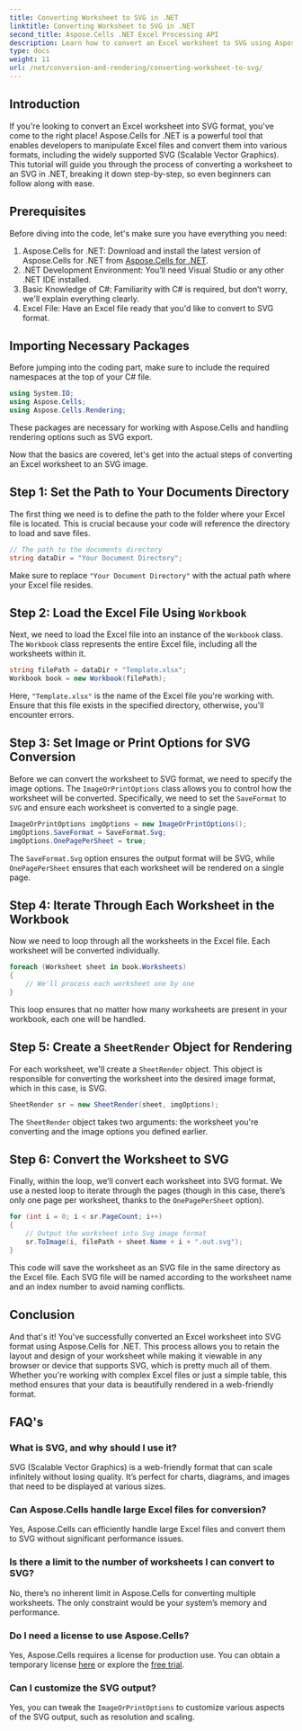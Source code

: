 ```yaml
---
title: Converting Worksheet to SVG in .NET
linktitle: Converting Worksheet to SVG in .NET
second_title: Aspose.Cells .NET Excel Processing API
description: Learn how to convert an Excel worksheet to SVG using Aspose.Cells for .NET with this step-by-step guide. Perfect for .NET developers looking to render Excel to SVG.
type: docs
weight: 11
url: /net/conversion-and-rendering/converting-worksheet-to-svg/
---
```

## Introduction

If you're looking to convert an Excel worksheet into SVG format, you've come to the right place! Aspose.Cells for .NET is a powerful tool that enables developers to manipulate Excel files and convert them into various formats, including the widely supported SVG (Scalable Vector Graphics). This tutorial will guide you through the process of converting a worksheet to an SVG in .NET, breaking it down step-by-step, so even beginners can follow along with ease.

## Prerequisites

Before diving into the code, let's make sure you have everything you need:

1. Aspose.Cells for .NET: Download and install the latest version of Aspose.Cells for .NET from [Aspose.Cells for .NET](https://releases.aspose.com/cells/net/).
2. .NET Development Environment: You’ll need Visual Studio or any other .NET IDE installed.
3. Basic Knowledge of C#: Familiarity with C# is required, but don’t worry, we'll explain everything clearly.
4. Excel File: Have an Excel file ready that you'd like to convert to SVG format.

## Importing Necessary Packages

Before jumping into the coding part, make sure to include the required namespaces at the top of your C# file.

```csharp
using System.IO;
using Aspose.Cells;
using Aspose.Cells.Rendering;
```

These packages are necessary for working with Aspose.Cells and handling rendering options such as SVG export.

Now that the basics are covered, let's get into the actual steps of converting an Excel worksheet to an SVG image.

## Step 1: Set the Path to Your Documents Directory

The first thing we need is to define the path to the folder where your Excel file is located. This is crucial because your code will reference the directory to load and save files.

```csharp
// The path to the documents directory
string dataDir = "Your Document Directory";
```

Make sure to replace `"Your Document Directory"` with the actual path where your Excel file resides.

## Step 2: Load the Excel File Using `Workbook`

Next, we need to load the Excel file into an instance of the `Workbook` class. The `Workbook` class represents the entire Excel file, including all the worksheets within it.

```csharp
string filePath = dataDir + "Template.xlsx";
Workbook book = new Workbook(filePath);
```

Here, `"Template.xlsx"` is the name of the Excel file you're working with. Ensure that this file exists in the specified directory, otherwise, you'll encounter errors.

## Step 3: Set Image or Print Options for SVG Conversion

Before we can convert the worksheet to SVG format, we need to specify the image options. The `ImageOrPrintOptions` class allows you to control how the worksheet will be converted. Specifically, we need to set the `SaveFormat` to `SVG` and ensure each worksheet is converted to a single page.

```csharp
ImageOrPrintOptions imgOptions = new ImageOrPrintOptions();
imgOptions.SaveFormat = SaveFormat.Svg;
imgOptions.OnePagePerSheet = true;
```

The `SaveFormat.Svg` option ensures the output format will be SVG, while `OnePagePerSheet` ensures that each worksheet will be rendered on a single page.

## Step 4: Iterate Through Each Worksheet in the Workbook

Now we need to loop through all the worksheets in the Excel file. Each worksheet will be converted individually.

```csharp
foreach (Worksheet sheet in book.Worksheets)
{
    // We'll process each worksheet one by one
}
```

This loop ensures that no matter how many worksheets are present in your workbook, each one will be handled.

## Step 5: Create a `SheetRender` Object for Rendering

For each worksheet, we'll create a `SheetRender` object. This object is responsible for converting the worksheet into the desired image format, which in this case, is SVG.

```csharp
SheetRender sr = new SheetRender(sheet, imgOptions);
```

The `SheetRender` object takes two arguments: the worksheet you're converting and the image options you defined earlier.

## Step 6: Convert the Worksheet to SVG

Finally, within the loop, we’ll convert each worksheet into SVG format. We use a nested loop to iterate through the pages (though in this case, there’s only one page per worksheet, thanks to the `OnePagePerSheet` option).

```csharp
for (int i = 0; i < sr.PageCount; i++)
{
    // Output the worksheet into Svg image format
    sr.ToImage(i, filePath + sheet.Name + i + ".out.svg");
}
```

This code will save the worksheet as an SVG file in the same directory as the Excel file. Each SVG file will be named according to the worksheet name and an index number to avoid naming conflicts.

## Conclusion

And that's it! You've successfully converted an Excel worksheet into SVG format using Aspose.Cells for .NET. This process allows you to retain the layout and design of your worksheet while making it viewable in any browser or device that supports SVG, which is pretty much all of them. Whether you're working with complex Excel files or just a simple table, this method ensures that your data is beautifully rendered in a web-friendly format.

## FAQ's

### What is SVG, and why should I use it?
SVG (Scalable Vector Graphics) is a web-friendly format that can scale infinitely without losing quality. It’s perfect for charts, diagrams, and images that need to be displayed at various sizes.

### Can Aspose.Cells handle large Excel files for conversion?
Yes, Aspose.Cells can efficiently handle large Excel files and convert them to SVG without significant performance issues.

### Is there a limit to the number of worksheets I can convert to SVG?
No, there’s no inherent limit in Aspose.Cells for converting multiple worksheets. The only constraint would be your system’s memory and performance.

### Do I need a license to use Aspose.Cells?
Yes, Aspose.Cells requires a license for production use. You can obtain a temporary license [here](https://purchase.aspose.com/temporary-license/) or explore the [free trial](https://releases.aspose.com/).

### Can I customize the SVG output?
Yes, you can tweak the `ImageOrPrintOptions` to customize various aspects of the SVG output, such as resolution and scaling.
